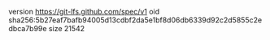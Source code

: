 version https://git-lfs.github.com/spec/v1
oid sha256:5b27eaf7bafb94005d13cdbf2da5e1bf8d06db6339d92c2d5855c2edbca7b99e
size 21542
